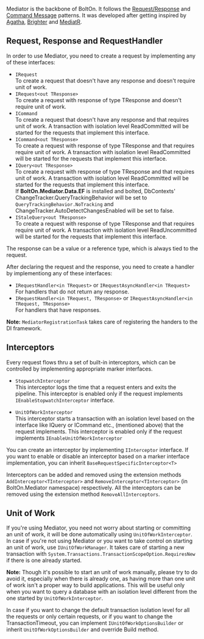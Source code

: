 Mediator is the backbone of BoltOn. It follows the [Request/Response](https://www.enterpriseintegrationpatterns.com/patterns/messaging/RequestReply.html) and [Command Message](https://www.enterpriseintegrationpatterns.com/patterns/messaging/CommandMessage.html) patterns. It was developed after getting inspired by [Agatha](https://github.com/davybrion/Agatha), [Brighter](https://github.com/BrighterCommand/Brighter) and [MediatR](https://github.com/jbogard/MediatR).

Request, Response and RequestHandler
------------------------------------
In order to use Mediator, you need to create a request by implementing any of these interfaces:

* `IRequest`
<br /> To create a request that doesn't have any response and doesn't require unit of work.
* `IRequest<out TResponse>` 
<br /> To create a request with response of type TResponse and doesn't require unit of work.
* `ICommand`
<br /> To create a request that doesn't have any response and that requires unit of work. A transaction with isolation level ReadCommitted will be started for the requests that implement this interface. 
* `ICommand<out TResponse>` 
<br /> To create a request with response of type TResponse and that requires require unit of work. A transaction with isolation level ReadCommitted will be started for the requests that implement this interface.
* `IQuery<out TResponse>`
<br /> To create a request with response of type TResponse and that requires unit of work. A transaction with isolation level ReadCommitted will be started for the requests that implement this interface. 
<br /> If **BoltOn.Mediator.Data.EF** is installed and bolted, DbContexts' ChangeTracker.QueryTrackingBehavior will be set to `QueryTrackingBehavior.NoTracking` and ChangeTracker.AutoDetectChangesEnabled will be set to false.
* `IStaleQuery<out TResponse>` 
<br /> To create a request with response of type TResponse and that requires require unit of work. A transaction with isolation level ReadUncommitted will be started for the requests that implement this interface.

The response can be a value or a reference type, which is always tied to the request.

After declaring the request and the response, you need to create a handler by implementiong any of these interfaces:

* `IRequestHandler<in TRequest>` or `IRequestAsyncHandler<in TRequest>`
<br> For handlers that do not return any response.
* `IRequestHandler<in TRequest, TResponse>` or `IRequestAsyncHandler<in TRequest, TResponse>`
<br> For handlers that have responses.

**Note:** `MediatorRegistrationTask` takes care of registering the handers to the DI framework.

Interceptors
------------
Every request flows thru a set of built-in interceptors, which can be controlled by implementing appropriate marker interfaces. 

* `StopwatchInterceptor`
<br> This interceptor logs the time that a request enters and exits the pipeline. This interceptor is enabled only if the request implements `IEnableStopwatchInterceptor` interface.

* `UnitOfWorkInterceptor`
<br> This interceptor starts a transaction with an isolation level based on the interface like IQuery or ICommand etc., (mentioned above) that the request implements. This interceptor is enabled only if the request implements `IEnableUnitOfWorkInterceptor`

You can create an interceptor by implementing `IInterceptor` interface. If you want to enable or disable an interceptor based on a marker interface implementation, you can inherit `BaseRequestSpecificInterceptor<T>`

Interceptors can be added and removed using the extension methods `AddInterceptor<TInterceptor>` and `RemoveInterceptor<TInterceptor>` (in BoltOn.Mediator namespace) respectively. All the interceptors can be removed using the extension method `RemoveAllInterceptors`.

Unit of Work
------------
If you're using Mediator, you need not worry about starting or committing an unit of work, it will be done automatically using `UnitOfWorkInterceptor`. In case if you're not using Mediator or you want to take control on starting an unit of work, use `IUnitOfWorkManager`. It takes care of starting a new transaction with `System.Transactions.TransactionScopeOption.RequiresNew` if there is one already started. 

**Note:** Though it's possible to start an unit of work manually, please try to do avoid it, especially when there is already one, as having more than one unit of work isn't a proper way to build applications. This will be useful only when you want to query a database with an isolation level different from the one started by `UnitOfWorkInterceptor`.

In case if you want to change the default transaction isolation level for all the requests or only certain requests, or if you want to change the TransactionTimeout, you can implement `IUnitOfWorkOptionsBuilder` or inherit `UnitOfWorkOptionsBuilder` and override Build method.


